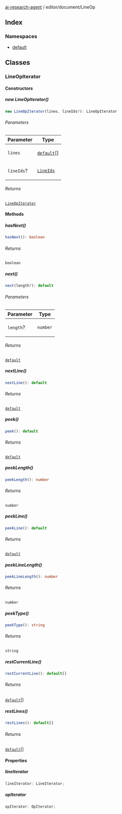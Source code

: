 [ai-research-agent](../../../modules.md) / editor/document/LineOp

## Index

### Namespaces

- [default](namespaces/default.md)

## Classes

### LineOpIterator

#### Constructors

##### new LineOpIterator()

```ts
new LineOpIterator(lines, lineIds?): LineOpIterator
```

###### Parameters

<table>
<thead>
<tr>
<th>Parameter</th>
<th>Type</th>
</tr>
</thead>
<tbody>
<tr>
<td>

`lines`

</td>
<td>

[`default`](../Line/index.md#default)[]

</td>
</tr>
<tr>
<td>

`lineIds`?

</td>
<td>

[`LineIds`](../Line/index.md#lineids-1)

</td>
</tr>
</tbody>
</table>

###### Returns

[`LineOpIterator`](index.md#lineopiterator)

#### Methods

##### hasNext()

```ts
hasNext(): boolean
```

###### Returns

`boolean`

##### next()

```ts
next(length?): default
```

###### Parameters

<table>
<thead>
<tr>
<th>Parameter</th>
<th>Type</th>
</tr>
</thead>
<tbody>
<tr>
<td>

`length`?

</td>
<td>

`number`

</td>
</tr>
</tbody>
</table>

###### Returns

[`default`](../../delta/Op/index.md#default)

##### nextLine()

```ts
nextLine(): default
```

###### Returns

[`default`](../Line/index.md#default)

##### peek()

```ts
peek(): default
```

###### Returns

[`default`](../../delta/Op/index.md#default)

##### peekLength()

```ts
peekLength(): number
```

###### Returns

`number`

##### peekLine()

```ts
peekLine(): default
```

###### Returns

[`default`](../Line/index.md#default)

##### peekLineLength()

```ts
peekLineLength(): number
```

###### Returns

`number`

##### peekType()

```ts
peekType(): string
```

###### Returns

`string`

##### restCurrentLine()

```ts
restCurrentLine(): default[]
```

###### Returns

[`default`](../../delta/Op/index.md#default)[]

##### restLines()

```ts
restLines(): default[]
```

###### Returns

[`default`](../Line/index.md#default)[]

#### Properties

##### lineIterator

```ts
lineIterator: LineIterator;
```

##### opIterator

```ts
opIterator: OpIterator;
```

